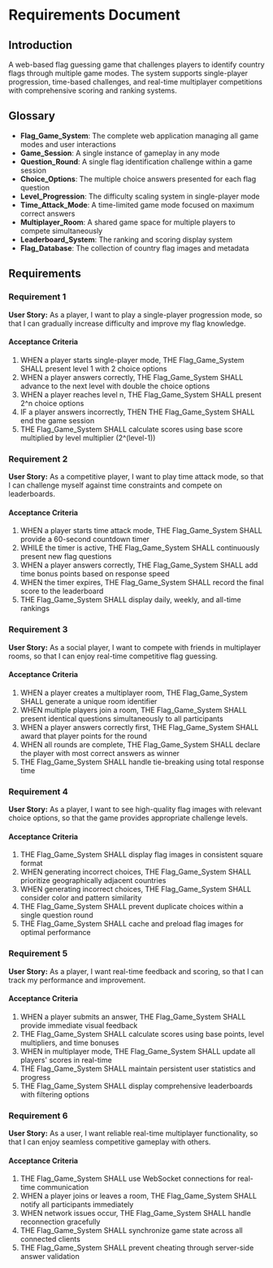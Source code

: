 # Requirements Document

## Introduction

A web-based flag guessing game that challenges players to identify country flags through multiple game modes. The system supports single-player progression, time-based challenges, and real-time multiplayer competitions with comprehensive scoring and ranking systems.

## Glossary

- **Flag_Game_System**: The complete web application managing all game modes and user interactions
- **Game_Session**: A single instance of gameplay in any mode
- **Question_Round**: A single flag identification challenge within a game session
- **Choice_Options**: The multiple choice answers presented for each flag question
- **Level_Progression**: The difficulty scaling system in single-player mode
- **Time_Attack_Mode**: A time-limited game mode focused on maximum correct answers
- **Multiplayer_Room**: A shared game space for multiple players to compete simultaneously
- **Leaderboard_System**: The ranking and scoring display system
- **Flag_Database**: The collection of country flag images and metadata

## Requirements

### Requirement 1

**User Story:** As a player, I want to play a single-player progression mode, so that I can gradually increase difficulty and improve my flag knowledge.

#### Acceptance Criteria

1. WHEN a player starts single-player mode, THE Flag_Game_System SHALL present level 1 with 2 choice options
2. WHEN a player answers correctly, THE Flag_Game_System SHALL advance to the next level with double the choice options
3. WHEN a player reaches level n, THE Flag_Game_System SHALL present 2^n choice options
4. IF a player answers incorrectly, THEN THE Flag_Game_System SHALL end the game session
5. THE Flag_Game_System SHALL calculate scores using base score multiplied by level multiplier (2^(level-1))

### Requirement 2

**User Story:** As a competitive player, I want to play time attack mode, so that I can challenge myself against time constraints and compete on leaderboards.

#### Acceptance Criteria

1. WHEN a player starts time attack mode, THE Flag_Game_System SHALL provide a 60-second countdown timer
2. WHILE the timer is active, THE Flag_Game_System SHALL continuously present new flag questions
3. WHEN a player answers correctly, THE Flag_Game_System SHALL add time bonus points based on response speed
4. WHEN the timer expires, THE Flag_Game_System SHALL record the final score to the leaderboard
5. THE Flag_Game_System SHALL display daily, weekly, and all-time rankings

### Requirement 3

**User Story:** As a social player, I want to compete with friends in multiplayer rooms, so that I can enjoy real-time competitive flag guessing.

#### Acceptance Criteria

1. WHEN a player creates a multiplayer room, THE Flag_Game_System SHALL generate a unique room identifier
2. WHEN multiple players join a room, THE Flag_Game_System SHALL present identical questions simultaneously to all participants
3. WHEN a player answers correctly first, THE Flag_Game_System SHALL award that player points for the round
4. WHEN all rounds are complete, THE Flag_Game_System SHALL declare the player with most correct answers as winner
5. THE Flag_Game_System SHALL handle tie-breaking using total response time

### Requirement 4

**User Story:** As a player, I want to see high-quality flag images with relevant choice options, so that the game provides appropriate challenge levels.

#### Acceptance Criteria

1. THE Flag_Game_System SHALL display flag images in consistent square format
2. WHEN generating incorrect choices, THE Flag_Game_System SHALL prioritize geographically adjacent countries
3. WHEN generating incorrect choices, THE Flag_Game_System SHALL consider color and pattern similarity
4. THE Flag_Game_System SHALL prevent duplicate choices within a single question round
5. THE Flag_Game_System SHALL cache and preload flag images for optimal performance

### Requirement 5

**User Story:** As a player, I want real-time feedback and scoring, so that I can track my performance and improvement.

#### Acceptance Criteria

1. WHEN a player submits an answer, THE Flag_Game_System SHALL provide immediate visual feedback
2. THE Flag_Game_System SHALL calculate scores using base points, level multipliers, and time bonuses
3. WHEN in multiplayer mode, THE Flag_Game_System SHALL update all players' scores in real-time
4. THE Flag_Game_System SHALL maintain persistent user statistics and progress
5. THE Flag_Game_System SHALL display comprehensive leaderboards with filtering options

### Requirement 6

**User Story:** As a user, I want reliable real-time multiplayer functionality, so that I can enjoy seamless competitive gameplay with others.

#### Acceptance Criteria

1. THE Flag_Game_System SHALL use WebSocket connections for real-time communication
2. WHEN a player joins or leaves a room, THE Flag_Game_System SHALL notify all participants immediately
3. WHEN network issues occur, THE Flag_Game_System SHALL handle reconnection gracefully
4. THE Flag_Game_System SHALL synchronize game state across all connected clients
5. THE Flag_Game_System SHALL prevent cheating through server-side answer validation